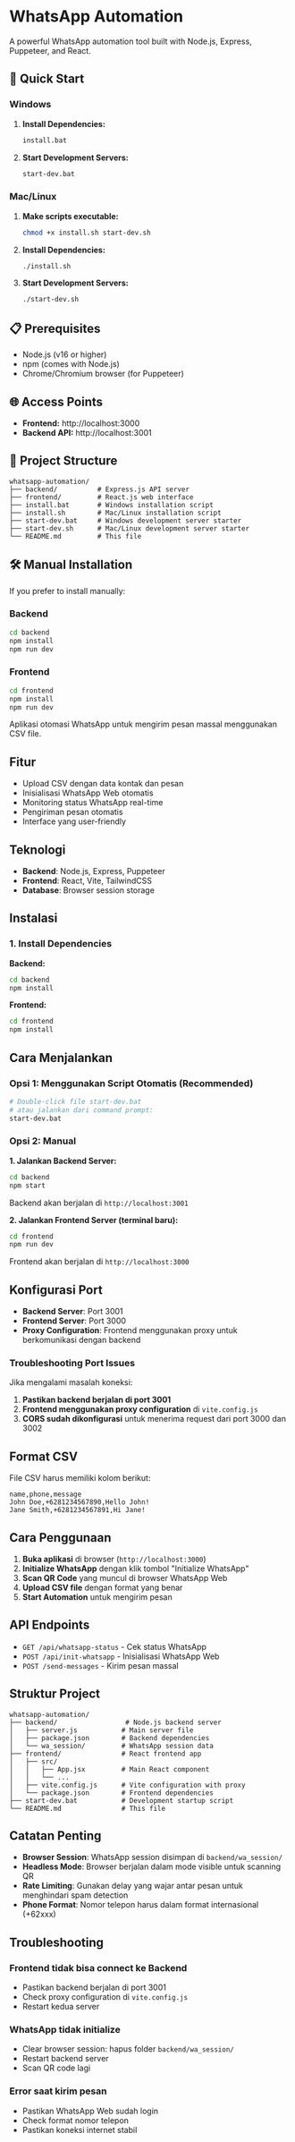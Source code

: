 # WhatsApp Automation

A powerful WhatsApp automation tool built with Node.js, Express, Puppeteer, and React.

## 🚀 Quick Start

### Windows
1. **Install Dependencies:**
   ```bash
   install.bat
   ```

2. **Start Development Servers:**
   ```bash
   start-dev.bat
   ```

### Mac/Linux
1. **Make scripts executable:**
   ```bash
   chmod +x install.sh start-dev.sh
   ```

2. **Install Dependencies:**
   ```bash
   ./install.sh
   ```

3. **Start Development Servers:**
   ```bash
   ./start-dev.sh
   ```

## 📋 Prerequisites

- Node.js (v16 or higher)
- npm (comes with Node.js)
- Chrome/Chromium browser (for Puppeteer)

## 🌐 Access Points

- **Frontend:** http://localhost:3000
- **Backend API:** http://localhost:3001

## 📁 Project Structure

```
whatsapp-automation/
├── backend/          # Express.js API server
├── frontend/         # React.js web interface
├── install.bat       # Windows installation script
├── install.sh        # Mac/Linux installation script
├── start-dev.bat     # Windows development server starter
├── start-dev.sh      # Mac/Linux development server starter
└── README.md         # This file
```

## 🛠️ Manual Installation

If you prefer to install manually:

### Backend
```bash
cd backend
npm install
npm run dev
```

### Frontend
```bash
cd frontend
npm install
npm run dev
```

Aplikasi otomasi WhatsApp untuk mengirim pesan massal menggunakan CSV file.

## Fitur
- Upload CSV dengan data kontak dan pesan
- Inisialisasi WhatsApp Web otomatis
- Monitoring status WhatsApp real-time
- Pengiriman pesan otomatis
- Interface yang user-friendly

## Teknologi
- **Backend**: Node.js, Express, Puppeteer
- **Frontend**: React, Vite, TailwindCSS
- **Database**: Browser session storage

## Instalasi

### 1. Install Dependencies

**Backend:**
```bash
cd backend
npm install
```

**Frontend:**
```bash
cd frontend
npm install
```

## Cara Menjalankan

### Opsi 1: Menggunakan Script Otomatis (Recommended)
```bash
# Double-click file start-dev.bat
# atau jalankan dari command prompt:
start-dev.bat
```

### Opsi 2: Manual

**1. Jalankan Backend Server:**
```bash
cd backend
npm start
```
Backend akan berjalan di `http://localhost:3001`

**2. Jalankan Frontend Server (terminal baru):**
```bash
cd frontend
npm run dev
```
Frontend akan berjalan di `http://localhost:3000`

## Konfigurasi Port

- **Backend Server**: Port 3001
- **Frontend Server**: Port 3000
- **Proxy Configuration**: Frontend menggunakan proxy untuk berkomunikasi dengan backend

### Troubleshooting Port Issues

Jika mengalami masalah koneksi:

1. **Pastikan backend berjalan di port 3001**
2. **Frontend menggunakan proxy configuration** di `vite.config.js`
3. **CORS sudah dikonfigurasi** untuk menerima request dari port 3000 dan 3002

## Format CSV

File CSV harus memiliki kolom berikut:
```csv
name,phone,message
John Doe,+6281234567890,Hello John!
Jane Smith,+6281234567891,Hi Jane!
```

## Cara Penggunaan

1. **Buka aplikasi** di browser (`http://localhost:3000`)
2. **Initialize WhatsApp** dengan klik tombol "Initialize WhatsApp"
3. **Scan QR Code** yang muncul di browser WhatsApp Web
4. **Upload CSV file** dengan format yang benar
5. **Start Automation** untuk mengirim pesan

## API Endpoints

- `GET /api/whatsapp-status` - Cek status WhatsApp
- `POST /api/init-whatsapp` - Inisialisasi WhatsApp Web
- `POST /send-messages` - Kirim pesan massal

## Struktur Project

```
whatsapp-automation/
├── backend/                 # Node.js backend server
│   ├── server.js           # Main server file
│   ├── package.json        # Backend dependencies
│   └── wa_session/         # WhatsApp session data
├── frontend/               # React frontend app
│   ├── src/
│   │   ├── App.jsx         # Main React component
│   │   └── ...
│   ├── vite.config.js      # Vite configuration with proxy
│   └── package.json        # Frontend dependencies
├── start-dev.bat           # Development startup script
└── README.md               # This file
```

## Catatan Penting

- **Browser Session**: WhatsApp session disimpan di `backend/wa_session/`
- **Headless Mode**: Browser berjalan dalam mode visible untuk scanning QR
- **Rate Limiting**: Gunakan delay yang wajar antar pesan untuk menghindari spam detection
- **Phone Format**: Nomor telepon harus dalam format internasional (+62xxx)

## Troubleshooting

### Frontend tidak bisa connect ke Backend
- Pastikan backend berjalan di port 3001
- Check proxy configuration di `vite.config.js`
- Restart kedua server

### WhatsApp tidak initialize
- Clear browser session: hapus folder `backend/wa_session/`
- Restart backend server
- Scan QR code lagi

### Error saat kirim pesan
- Pastikan WhatsApp Web sudah login
- Check format nomor telepon
- Pastikan koneksi internet stabil
